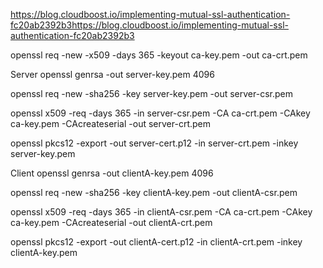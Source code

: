 https://blog.cloudboost.io/implementing-mutual-ssl-authentication-fc20ab2392b3https://blog.cloudboost.io/implementing-mutual-ssl-authentication-fc20ab2392b3


openssl req -new -x509 -days 365 -keyout ca-key.pem -out ca-crt.pem

Server
openssl genrsa -out server-key.pem 4096

openssl req -new -sha256 -key server-key.pem -out server-csr.pem

openssl x509 -req -days 365 -in server-csr.pem -CA ca-crt.pem -CAkey ca-key.pem -CAcreateserial -out server-crt.pem

openssl pkcs12 -export -out server-cert.p12 -in server-crt.pem -inkey server-key.pem

Client
openssl genrsa -out clientA-key.pem 4096

openssl req -new -sha256 -key clientA-key.pem -out clientA-csr.pem

openssl x509 -req -days 365 -in clientA-csr.pem -CA ca-crt.pem -CAkey ca-key.pem -CAcreateserial -out clientA-crt.pem


openssl pkcs12 -export -out clientA-cert.p12 -in clientA-crt.pem -inkey clientA-key.pem